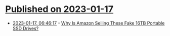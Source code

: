 # [Published on 2023-01-17](index.md)

* [2023-01-17, 06:46:17](https://news.ycombinator.com/item?id=34409772) - [Why Is Amazon Selling These Fake 16TB Portable SSD Drives?](https://www.reviewgeek.com/142496/why-the-heck-is-amazon-selling-these-fake-16-terabyte-portable-hard-drives/)
